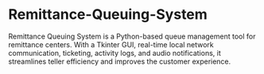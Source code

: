 # Remittance-Queuing-System
Remittance Queuing System is a Python-based queue management tool for remittance centers. With a Tkinter GUI, real-time local network communication, ticketing, activity logs, and audio notifications, it streamlines teller efficiency and improves the customer experience.
